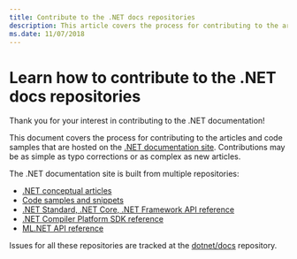```yaml
---
title: Contribute to the .NET docs repositories
description: This article covers the process for contributing to the articles and code samples in the repositories that make up the .NET documentation.
ms.date: 11/07/2018
---
```

# Learn how to contribute to the .NET docs repositories

Thank you for your interest in contributing to the .NET documentation!

This document covers the process for contributing to the articles and code samples that are hosted on the [.NET documentation site](https://docs.microsoft.com/dotnet). Contributions may be as simple as typo corrections or as complex as new articles.

The .NET documentation site is built from multiple repositories:

- [.NET conceptual articles](https://github.com/dotnet/docs)
- [Code samples and snippets](https://github.com/dotnet/samples)
- [.NET Standard, .NET Core, .NET Framework API reference](https://github.com/dotnet/dotnet-api-docs)
- [.NET Compiler Platform SDK reference](https://github.com/dotnet/roslyn-api-docs)
- [ML.NET API reference](https://github.com/dotnet/ml-api-docs)

Issues for all these repositories are tracked at the [dotnet/docs](https://github.com/dotnet/docs/issues) repository.
